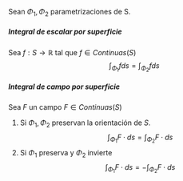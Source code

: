 Sean $\Phi_{1}, \Phi_{2}$ parametrizaciones de S.
##### Integral de escalar por superficie 
Sea $f: S\to\mathbb{R}$ tal que $f\in Continuas(S)$
$$
\int_{\Phi_{1}}f ds = \int_{\Phi_{2}}f ds
$$

##### Integral de campo por superficie 
Sea $F$ un campo $F\in Continuas(S)$
1. Si $\Phi_{1},\Phi_{2}$ preservan la orientación de $S$.
$$
\int_{\Phi_{1}}F\cdot ds = \int_{\Phi_{2}}F\cdot ds
$$
2. Si $\Phi_{1}$ preserva y $\Phi_{2}$ invierte
$$
\int_{\Phi_{1}}F\cdot ds = - \int_{\Phi_{2}}F\cdot ds
$$

